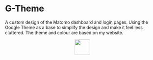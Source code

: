 # G-Theme

A custom design of the Matomo dashboard and login pages. Using the Google Theme as a base to simplify the design and make it feel less cluttered. The theme and colour are based on my website.

<p align="center"><a href="https://gugulet.hu?src=github-repo"><img src="https://gugulet.hu/site/wp-content/uploads/logo-bottom-500x100-1.png" height="50"></a></p>
